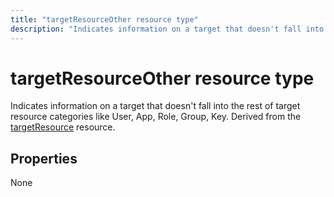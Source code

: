 ---title: "targetResourceOther resource type"description: "Indicates information on a target that doesn't fall into the rest of target resource categories like User, App, Role, Group, Key. Derived from the targetResource resource."---# targetResourceOther resource type
Indicates information on a target that doesn't fall into the rest of target resource categories like User, App, Role, Group, Key. Derived from the [targetResource](targetresource.md) resource.



## Properties
None

<!-- uuid: 8fcb5dbc-d5aa-4681-8e31-b001d5168d79
2015-10-25 14:57:30 UTC -->
<!-- {
  "type": "#page.annotation",
  "description": "targetResourceOther resource",
  "keywords": "",
  "section": "documentation",
  "tocPath": ""
}-->